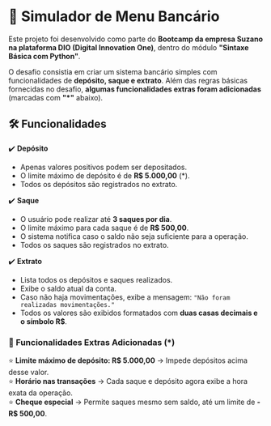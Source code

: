 # 📌 Simulador de Menu Bancário  

Este projeto foi desenvolvido como parte do **Bootcamp da empresa Suzano na plataforma DIO (Digital Innovation One)**, dentro do módulo **"Sintaxe Básica com Python"**.  

O desafio consistia em criar um sistema bancário simples com funcionalidades de **depósito, saque e extrato**. Além das regras básicas fornecidas no desafio, **algumas funcionalidades extras foram adicionadas** (marcadas com **"*"** abaixo).  

## 🛠 Funcionalidades  

✔️ **Depósito**  
- Apenas valores positivos podem ser depositados.  
- O limite máximo de depósito é de **R$ 5.000,00** (*).  
- Todos os depósitos são registrados no extrato.  

✔️ **Saque**  
- O usuário pode realizar até **3 saques por dia**.  
- O limite máximo para cada saque é de **R$ 500,00**.  
- O sistema notifica caso o saldo não seja suficiente para a operação.  
- Todos os saques são registrados no extrato.  

✔️ **Extrato**  
- Lista todos os depósitos e saques realizados.  
- Exibe o saldo atual da conta.  
- Caso não haja movimentações, exibe a mensagem: `"Não foram realizadas movimentações."`  
- Todos os valores são exibidos formatados com **duas casas decimais e o símbolo R$**.  

### 🔹 Funcionalidades Extras Adicionadas (*)  
⭐ **Limite máximo de depósito: R$ 5.000,00** → Impede depósitos acima desse valor.  
⭐ **Horário nas transações** → Cada saque e depósito agora exibe a hora exata da operação.  
⭐ **Cheque especial** → Permite saques mesmo sem saldo, até um limite de **-R$ 500,00**.
